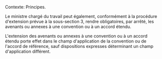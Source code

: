 Contexte: Principes.

Le ministre chargé du travail peut également, conformément à la procédure d'extension prévue à la sous-section 3, rendre obligatoires, par arrêté, les avenants ou annexes à une convention ou à un accord étendu.

L'extension des avenants ou annexes à une convention ou à un accord étendu porte effet dans le champ d'application de la convention ou de l'accord de référence, sauf dispositions expresses déterminant un champ d'application différent.